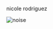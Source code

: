 nicole rodriguez

![noise](https://user-images.githubusercontent.com/29027581/81638654-ab050380-93ce-11ea-8d1a-080d74631422.gif)



